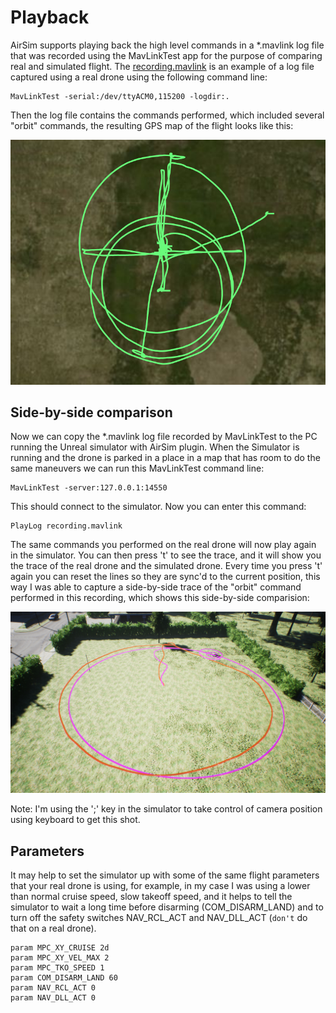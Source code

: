 # Playback

AirSim supports playing back the high level commands in a *.mavlink log file that was recorded using the MavLinkTest app
for the purpose of comparing real and simulated flight.
The [recording.mavlink](logs/recording.mavlink) is an example of a log file captured using a real drone using the following
command line:

````
MavLinkTest -serial:/dev/ttyACM0,115200 -logdir:. 
````

Then the log file contains the commands performed, which included several "orbit" commands, the resulting GPS map of the flight
looks like this:

![real flight](images/RealFlight.png)

## Side-by-side comparison

Now we can copy the *.mavlink log file recorded by MavLinkTest to the PC running the Unreal simulator with AirSim plugin.
When the Simulator is running and the drone is parked in a place in a map that has room to do the same maneuvers we can run this
MavLinkTest command line:

````
MavLinkTest -server:127.0.0.1:14550
````

This should connect to the simulator.  Now you can enter this command:

````
PlayLog recording.mavlink
````
The same commands you performed on the real drone will now play again in the simulator.  You can then press 't' to see
the trace, and it will show you the trace of the real drone and the simulated drone.  Every time you press 't' again
you can reset the lines so they are sync'd to the current position, this way I was able to capture a side-by-side trace of the
"orbit" command performed in this recording, which shows this side-by-side comparision:

![playback](images/Playback.png)

Note: I'm using the ';' key in the simulator to take control of camera position using keyboard to get this shot.

## Parameters

It may help to set the simulator up with some of the same flight parameters that your real drone is using, for example,
in my case I was using a lower than normal cruise speed, slow takeoff speed, and it helps to tell the simulator to
wait a long time before disarming (COM_DISARM_LAND) and to turn off the safety switches NAV_RCL_ACT and NAV_DLL_ACT
(`don't` do that on a real drone).

````
param MPC_XY_CRUISE 2d
param MPC_XY_VEL_MAX 2
param MPC_TKO_SPEED 1
param COM_DISARM_LAND 60
param NAV_RCL_ACT 0
param NAV_DLL_ACT 0
````

